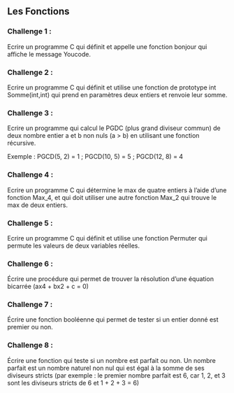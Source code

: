 ## Les Fonctions 

### Challenge 1 : 
Ecrire un programme C qui définit et appelle une fonction bonjour qui affiche le message Youcode.

### Challenge 2 : 
Ecrire un programme C qui définit et utilise une fonction de prototype int Somme(int,int) qui prend en paramètres deux entiers et renvoie leur somme.

### Challenge 3 : 
Ecrire un programme qui calcul le PGDC (plus grand diviseur commun) de deux nombre entier a et b non nuls (a > b) en utilisant une fonction récursive.

Exemple : PGCD(5, 2) = 1 ; PGCD(10, 5) = 5 ; PGCD(12, 8) = 4

### Challenge 4 : 
Ecrire un programme C qui détermine le max de quatre entiers à l’aide d’une fonction Max_4, et qui doit utiliser une autre fonction Max_2 qui trouve le max de deux entiers.

### Challenge 5 : 
Ecrire un programme C qui définit et utilise une fonction Permuter qui permute les valeurs de deux variables réelles.

### Challenge 6 : 
Écrire une procédure qui permet de trouver la résolution d’une équation bicarrée (ax4 + bx2 + c = 0)

### Challenge 7 : 
Écrire une fonction booléenne qui permet de tester si un entier donné est premier ou non.

### Challenge 8 : 
Écrire une fonction qui teste si un nombre est parfait ou non. Un nombre parfait est un nombre naturel non nul qui est égal à la somme de ses diviseurs stricts (par exemple : le premier nombre parfait est 6, car 1, 2, et 3 sont les diviseurs stricts de 6 et 1 + 2 + 3 = 6)